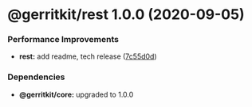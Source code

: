 # @gerritkit/rest 1.0.0 (2020-09-05)


### Performance Improvements

* **rest:** add readme, tech release ([7c55d0d](https://github.com/gerritkit/client/commit/7c55d0d3771e7d3fc9381263b536d222af89f08e))





### Dependencies

* **@gerritkit/core:** upgraded to 1.0.0
